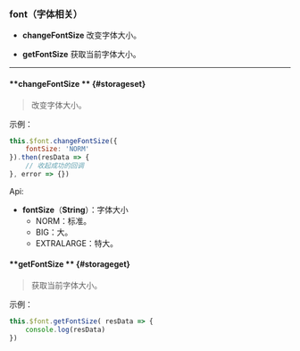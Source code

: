 ### font（字体相关）

* **changeFontSize** 改变字体大小。

* **getFontSize** 获取当前字体大小。

---

#### **changeFontSize ** {#storageset}

> 改变字体大小。

示例：

```js
this.$font.changeFontSize({
    fontSize: 'NORM'
}).then(resData => {
    // 收起成功的回调
}, error => {})
```

Api:

* **fontSize**（**String**）：字体大小
  * NORM：标准。
  * BIG：大。
  * EXTRALARGE：特大。

#### **getFontSize ** {#storageget}

> 获取当前字体大小。

示例：

```js
this.$font.getFontSize( resData => {
    console.log(resData)
})
```







